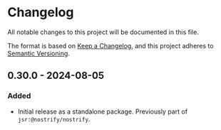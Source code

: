 # Changelog

All notable changes to this project will be documented in this file.

The format is based on [Keep a Changelog](https://keepachangelog.com/en/1.1.0/),
and this project adheres to [Semantic Versioning](https://semver.org/spec/v2.0.0.html).

## 0.30.0 - 2024-08-05

### Added

- Initial release as a standalone package. Previously part of `jsr:@nostrify/nostrify`.
